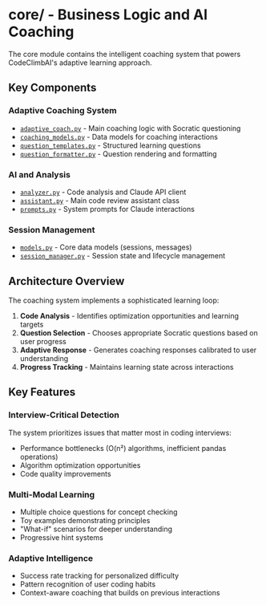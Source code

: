 # core/ - Business Logic and AI Coaching

The core module contains the intelligent coaching system that powers CodeClimbAI's adaptive learning approach.

## Key Components

### Adaptive Coaching System
- [`adaptive_coach.py`](./adaptive_coach.py) - Main coaching logic with Socratic questioning
- [`coaching_models.py`](./coaching_models.py) - Data models for coaching interactions
- [`question_templates.py`](./question_templates.py) - Structured learning questions
- [`question_formatter.py`](./question_formatter.py) - Question rendering and formatting

### AI and Analysis
- [`analyzer.py`](./analyzer.py) - Code analysis and Claude API client
- [`assistant.py`](./assistant.py) - Main code review assistant class
- [`prompts.py`](./prompts.py) - System prompts for Claude interactions

### Session Management
- [`models.py`](./models.py) - Core data models (sessions, messages)
- [`session_manager.py`](./session_manager.py) - Session state and lifecycle management

## Architecture Overview

The coaching system implements a sophisticated learning loop:

1. **Code Analysis** - Identifies optimization opportunities and learning targets
2. **Question Selection** - Chooses appropriate Socratic questions based on user progress  
3. **Adaptive Response** - Generates coaching responses calibrated to user understanding
4. **Progress Tracking** - Maintains learning state across interactions

## Key Features

### Interview-Critical Detection
The system prioritizes issues that matter most in coding interviews:
- Performance bottlenecks (O(n²) algorithms, inefficient pandas operations)
- Algorithm optimization opportunities
- Code quality improvements

### Multi-Modal Learning
- Multiple choice questions for concept checking
- Toy examples demonstrating principles
- "What-if" scenarios for deeper understanding
- Progressive hint systems

### Adaptive Intelligence
- Success rate tracking for personalized difficulty
- Pattern recognition of user coding habits  
- Context-aware coaching that builds on previous interactions
